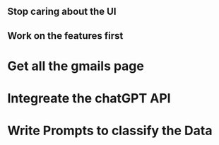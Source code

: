 ## Stop caring about the UI

## Work on the features first

# Get all the gmails page

# Integreate the chatGPT API

# Write Prompts to classify the Data
